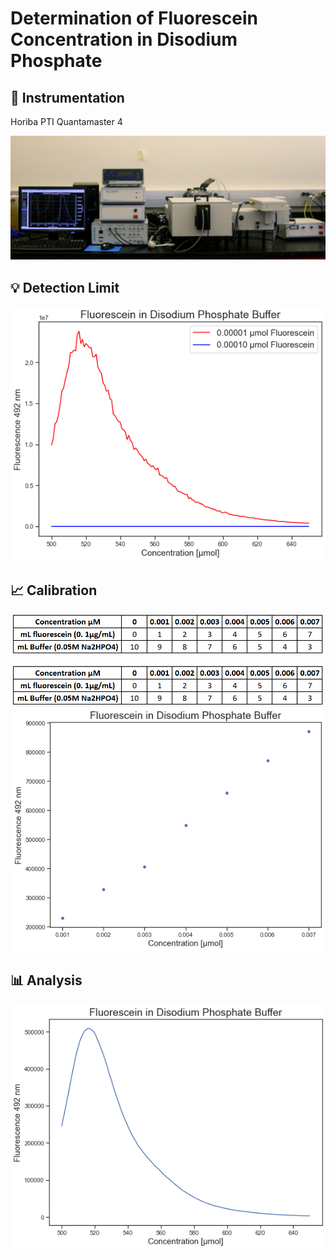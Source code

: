 # Determination of Fluorescein Concentration in Disodium Phosphate

## :electric_plug: Instrumentation 
Horiba PTI Quantamaster 4
<p align = "center">

<img src="img/instrument.jpg"  width="600">

</p>


## :bulb: Detection Limit
<p  align = "center" >
<img src="img/detection_limit.png">
</p>


## :chart_with_upwards_trend: Calibration
<p  align = "center" >
<img src="img/table.PNG", width="500">
</p>

<p  align = "center" >
<img src="img/table.PNG", width="500">
<img src="img/fluorescein_conc.png", width="500">
</p>


##  :bar_chart: Analysis 

<p  align = "center" >
<img src="img/analyte.png">
</p>